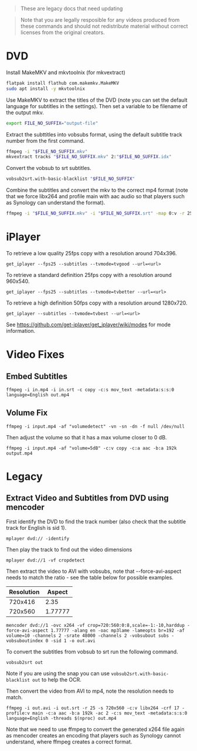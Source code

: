 <!--
SPDX-FileCopyrightText: Andrew Hayzen <ahayzen@gmail.com>

SPDX-License-Identifier: MPL-2.0
-->

> These are legacy docs that need updating

> Note that you are legally resposible for any videos produced from these commands and should not redistribute material without correct licenses from the original creators.

# DVD

Install MakeMKV and mkvtoolnix (for mkvextract)

```bash
flatpak install flathub com.makemkv.MakeMKV
sudo apt install -y mkvtoolnix
```

Use MakeMKV to extract the titles of the DVD (note you can set the default language for subtitles in the settings). Then set a variable to be filename of the output mkv.

```bash
export FILE_NO_SUFFIX="output-file"
```

Extract the subttitles into vobsubs format, using the default subtitle track number from the first command.

```bash
ffmpeg -i "$FILE_NO_SUFFIX.mkv"
mkvextract tracks "$FILE_NO_SUFFIX.mkv" 2:"$FILE_NO_SUFFIX.idx"
```

Convert the vobsub to srt subtitles.

```bash
vobsub2srt.with-basic-blacklist "$FILE_NO_SUFFIX"
```

Combine the subtitles and convert the mkv to the correct mp4 format (note that we force libx264 and profile main with aac audio so that players such as Synology can understand the format).

```bash
ffmpeg -i "$FILE_NO_SUFFIX.mkv" -i "$FILE_NO_SUFFIX.srt" -map 0:v -r 25 -s 720x576 -c:v libx264 -profile:v main -map 0:a -c:a aac -b:a 320k -ac 2 -map 1:s:0 -c:s mov_text -metadata:s:s:0 language=English -threads $(nproc) "$FILE_NO_SUFFIX.mp4"
```

# iPlayer

To retrieve a low quality 25fps copy with a resolution around 704x396.

`get_iplayer --fps25 --subtitles --tvmode=tvgood --url=<url>`

To retrieve a standard definition 25fps copy with a resolution around 960x540.

`get_iplayer --fps25 --subtitles --tvmode=tvbetter --url=<url>`

To retrieve a high definition 50fps copy with a resolution around 1280x720.

`get_iplayer --subtitles --tvmode=tvbest --url=<url>`

See https://github.com/get-iplayer/get_iplayer/wiki/modes for mode information.

# Video Fixes

## Embed Subtitles

`ffmpeg -i in.mp4 -i in.srt -c copy -c:s mov_text -metadata:s:s:0 language=English out.mp4`

## Volume Fix

`ffmpeg -i input.mp4 -af "volumedetect" -vn -sn -dn -f null /dev/null`

Then adjust the volume so that it has a max volume closer to 0 dB.

`ffmpeg -i input.mp4 -af "volume=5dB" -c:v copy -c:a aac -b:a 192k output.mp4`

# Legacy

## Extract Video and Subtitles from DVD using mencoder

First identify the DVD to find the track number (also check that the subtitle track for English is sid 1).

`mplayer dvd:// -identify`

Then play the track to find out the video dimensions

`mplayer dvd://1 -vf cropdetect`

Then extract the video to AVI with vobsubs, note that --force-avi-aspect needs to match the ratio - see the table below for possible examples.

| Resolution | Aspect |
| ---------- | ------ |
| 720x416    | 2.35   |
| 720x560    | 1.77777|

`mencoder dvd://1 -ovc x264 -vf crop=720:560:0:8,scale=-1:-10,harddup -force-avi-aspect 1.77777 -alang en -oac mp3lame -lameopts br=192 -af volume=10 -channels 2 -srate 48000 -channels 2 -vobsubout subs -vobsuboutindex 0 -sid 1 -o out.avi`

To convert the subtitles from vobsub to srt run the following command.

`vobsub2srt out`

Note if you are using the snap you can use `vobsub2srt.with-basic-blacklist out` to help the OCR.

Then convert the video from AVI to mp4, note the resolution needs to match.

`ffmpeg -i out.avi -i out.srt -r 25 -s 720x560 -c:v libx264 -crf 17 -profile:v main -c:a aac -b:a 192k -ac 2 -c:s mov_text -metadata:s:s:0 language=English -threads $(nproc) out.mp4`

Note that we need to use ffmpeg to convert the generated x264 file again as mencoder creates an encoding that players such as Synology cannot understand, where ffmpeg creates a correct format.